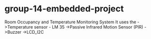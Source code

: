 # group-14-embedded-project
Room Occupancy and Temperature Monitoring System 
It uses the ->Temperature sensor - LM 35
            ->Passive Infrared Motion Sensor (PIR)
            ->Buzzer
            ->LCD_I2C 
            